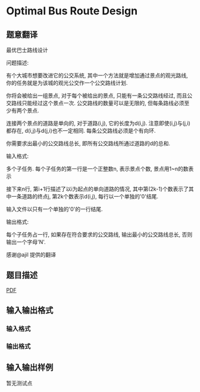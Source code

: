 # Optimal Bus Route Design

## 题意翻译

最优巴士路线设计

问题描述:

有个大城市想要改进它的公交系统, 其中一个方法就是增加通过景点的观光路线, 你的任务就是为该城的观光公交作一个公交路线计划.

你将会被给出一组景点, 对于每个被给出的景点, 只能有一条公交路线经过, 而且公交路线只能经过这个景点一次. 公交路线的数量可以是无限的, 但每条路线必须至少有两个景点.

连接两个景点的道路是单向的, 对于道路(i,j), 它的长度为d(i,j). 注意即使(i,j)与(j,i)都存在, d(i,j)与d(j,i)也不一定相同. 每条公交路线必须是个有向环.

你需要求出最小的公交路线总长, 即所有公交路线所通过道路的d的总和.

输入格式:

多个子任务. 每个子任务的第一行是一个正整数n, 表示景点个数, 景点用1~n的数表示

接下来n行, 第i+1行描述了以i为起点的单向道路的情况, 其中第(2k-1)个数表示了其中一条道路的终点j, 第2k个数表示d(i,j), 每行以一个单独的'0'结尾.

输入文件以只有一个单独的'0'的一行结尾.

输出格式:

每个子任务占一行, 如果存在符合要求的公交路线, 输出最小的公交路线总长, 否则输出一个字母'N'.

感谢@ajil 提供的翻译

## 题目描述

[problemUrl]: https://uva.onlinejudge.org/index.php?option=com_onlinejudge&Itemid=8&category=446&page=show_problem&problem=4095

[PDF](https://uva.onlinejudge.org/external/13/p1349.pdf)

## 输入输出格式

### 输入格式

### 输出格式

## 输入输出样例

暂无测试点

